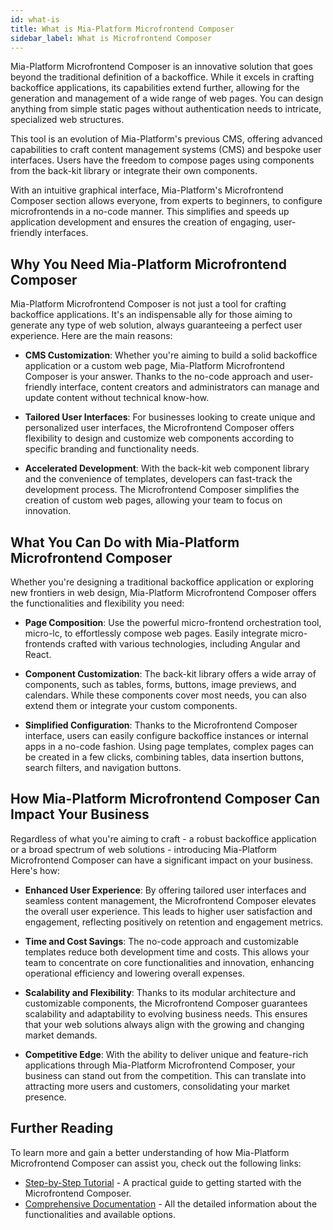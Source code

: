 ```yaml
---
id: what-is
title: What is Mia-Platform Microfrontend Composer
sidebar_label: What is Microfrontend Composer
---
```


Mia-Platform Microfrontend Composer is an innovative solution that goes beyond the traditional definition of a backoffice. While it excels in crafting backoffice applications, its capabilities extend further, allowing for the generation and management of a wide range of web pages. You can design anything from simple static pages without authentication needs to intricate, specialized web structures.

This tool is an evolution of Mia-Platform's previous CMS, offering advanced capabilities to craft content management systems (CMS) and bespoke user interfaces. Users have the freedom to compose pages using components from the back-kit library or integrate their own components.

With an intuitive graphical interface, Mia-Platform's Microfrontend Composer section allows everyone, from experts to beginners, to configure microfrontends in a no-code manner. This simplifies and speeds up application development and ensures the creation of engaging, user-friendly interfaces.

## Why You Need Mia-Platform Microfrontend Composer

Mia-Platform Microfrontend Composer is not just a tool for crafting backoffice applications. It's an indispensable ally for those aiming to generate any type of web solution, always guaranteeing a perfect user experience. Here are the main reasons:

- **CMS Customization**: Whether you're aiming to build a solid backoffice application or a custom web page, Mia-Platform Microfrontend Composer is your answer. Thanks to the no-code approach and user-friendly interface, content creators and administrators can manage and update content without technical know-how.

- **Tailored User Interfaces**: For businesses looking to create unique and personalized user interfaces, the Microfrontend Composer offers flexibility to design and customize web components according to specific branding and functionality needs.

- **Accelerated Development**: With the back-kit web component library and the convenience of templates, developers can fast-track the development process. The Microfrontend Composer simplifies the creation of custom web pages, allowing your team to focus on innovation.

## What You Can Do with Mia-Platform Microfrontend Composer

Whether you're designing a traditional backoffice application or exploring new frontiers in web design, Mia-Platform Microfrontend Composer offers the functionalities and flexibility you need:

- **Page Composition**: Use the powerful micro-frontend orchestration tool, micro-lc, to effortlessly compose web pages. Easily integrate micro-frontends crafted with various technologies, including Angular and React.

- **Component Customization**: The back-kit library offers a wide array of components, such as tables, forms, buttons, image previews, and calendars. While these components cover most needs, you can also extend them or integrate your custom components.

- **Simplified Configuration**: Thanks to the Microfrontend Composer interface, users can easily configure backoffice instances or internal apps in a no-code fashion. Using page templates, complex pages can be created in a few clicks, combining tables, data insertion buttons, search filters, and navigation buttons.

## How Mia-Platform Microfrontend Composer Can Impact Your Business

Regardless of what you're aiming to craft - a robust backoffice application or a broad spectrum of web solutions - introducing Mia-Platform Microfrontend Composer can have a significant impact on your business. Here's how:

- **Enhanced User Experience**: By offering tailored user interfaces and seamless content management, the Microfrontend Composer elevates the overall user experience. This leads to higher user satisfaction and engagement, reflecting positively on retention and engagement metrics.

- **Time and Cost Savings**: The no-code approach and customizable templates reduce both development time and costs. This allows your team to concentrate on core functionalities and innovation, enhancing operational efficiency and lowering overall expenses.

- **Scalability and Flexibility**: Thanks to its modular architecture and customizable components, the Microfrontend Composer guarantees scalability and adaptability to evolving business needs. This ensures that your web solutions always align with the growing and changing market demands.

- **Competitive Edge**: With the ability to deliver unique and feature-rich applications through Mia-Platform Microfrontend Composer, your business can stand out from the competition. This can translate into attracting more users and customers, consolidating your market presence.

## Further Reading

To learn more and gain a better understanding of how Mia-Platform Microfrontend Composer can assist you, check out the following links:

- [Step-by-Step Tutorial](#) - A practical guide to getting started with the Microfrontend Composer.
- [Comprehensive Documentation](#) - All the detailed information about the functionalities and available options.
